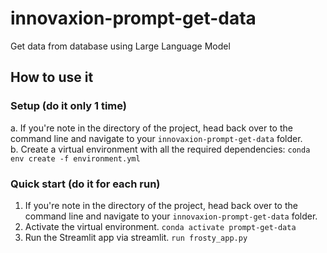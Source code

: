 # innovaxion-prompt-get-data
Get data from database using Large Language Model

## How to use it

### Setup (do it only 1 time)
a. If you're note in the directory of the project, head back over to the command line and navigate to your `innovaxion-prompt-get-data` folder.  
b. Create a virtual environment with all the required dependencies:
   `conda env create -f environment.yml`  

### Quick start (do it for each run)
1. If you're note in the directory of the project, head back over to the command line and navigate to your `innovaxion-prompt-get-data` folder.
2. Activate the virtual environment.
   `conda activate prompt-get-data`
3. Run the Streamlit app via streamlit.
   `run frosty_app.py`
